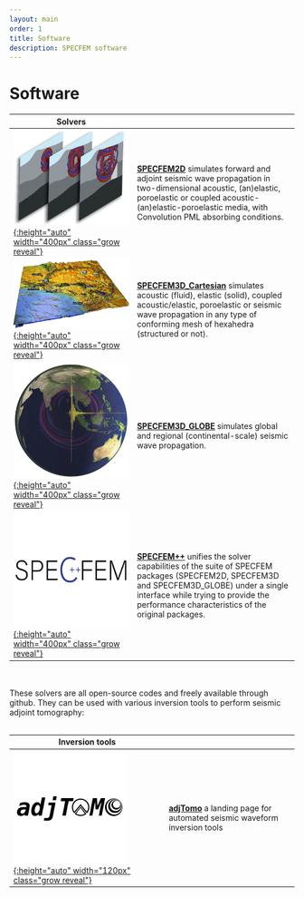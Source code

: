 ```yaml
---
layout: main
order: 1
title: Software
description: SPECFEM software
---
```


# Software

|  Solvers |     |
| ---      | --- |
| [![SPECFEM2D](figures/specfem2d.jpg "SPECFEM2D screenshot"){:height="auto" width="400px" class="grow reveal"}](https://github.com/SPECFEM/specfem2d) |  [<span class="fas fa-external-link-alt"></span> **SPECFEM2D**](https://github.com/SPECFEM/specfem2d) simulates forward and adjoint seismic wave propagation in two-dimensional acoustic, (an)elastic, poroelastic or coupled acoustic-(an)elastic-poroelastic media, with Convolution PML absorbing conditions. |
| [![SPECFEM3D_Cartesian](figures/specfem3d.jpg "SPECFEM3D screenshot"){:height="auto" width="400px" class="grow reveal"}](https://github.com/SPECFEM/specfem3d) | [<span class="fas fa-external-link-alt"></span> **SPECFEM3D_Cartesian**](https://github.com/SPECFEM/specfem3d) simulates acoustic (fluid), elastic (solid), coupled acoustic/elastic, poroelastic or seismic wave propagation in any type of conforming mesh of hexahedra (structured or not). |
| [![SPECFEM3D_GLOBE](figures/specfem3d_globe.png "SPECFEM3D_GLOBE screenshot"){:height="auto" width="400px" class="grow reveal"}](https://github.com/SPECFEM/specfem3d_globe) | [<span class="fas fa-external-link-alt"></span> **SPECFEM3D_GLOBE**](https://github.com/SPECFEM/specfem3d_globe) simulates global and regional (continental-scale) seismic wave propagation. |
| [![SPECFEM++](figures/specfem_cpp.png "SPECFEM++_screenshot"){:height="auto" width="400px" class="grow reveal"}](https://github.com/PrincetonUniversity/SPECFEMPP/tree/main) | [<span class="fas fa-external-link-alt"></span> **SPECFEM++**](https://github.com/PrincetonUniversity/SPECFEMPP/tree/main) unifies the solver capabilities of the suite of SPECFEM packages (SPECFEM2D, SPECFEM3D and SPECFEM3D_GLOBE) under a single interface while trying to provide the performance characteristics of the original packages. |

<br>
<br>
These solvers are all open-source codes and freely available through github. 
They can be used with various inversion tools to perform seismic adjoint tomography:
<br>
<br>

| Inversion tools |     |
| ---             | --- |
| [![adjTomo](figures/adjTomo.png "adjTomo logo"){:height="auto" width="120px" class="grow reveal"}](https://github.com/adjtomo) | [<span class="fas fa-external-link-alt"></span> **adjTomo**](https://github.com/adjtomo) a landing page for automated seismic waveform inversion tools |

